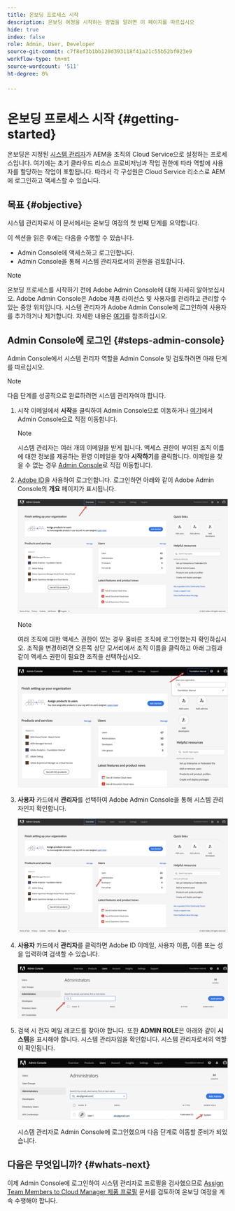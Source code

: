 ```yaml
---
title: 온보딩 프로세스 시작
description: 온보딩 여정을 시작하는 방법을 알려면 이 페이지를 따르십시오
hide: true
index: false
role: Admin, User, Developer
source-git-commit: c7f8ef3b1bb120d393118f41a21c55b52bf023e9
workflow-type: tm+mt
source-wordcount: '511'
ht-degree: 0%

---
```


# 온보딩 프로세스 시작 {#getting-started}

온보딩은 지정된 [시스템 관리자](https://experienceleague.adobe.com/docs/experience-manager-cloud-service/onboarding/onboarding-concepts/system-administrator.html?lang=en)가 AEM을 조직의 Cloud Service으로 설정하는 프로세스입니다. 여기에는 초기 클라우드 리소스 프로비저닝과 작업 권한에 따라 역할에 사용자를 할당하는 작업이 포함됩니다. 따라서 각 구성원은 Cloud Service 리소스로 AEM에 로그인하고 액세스할 수 있습니다.

## 목표 {#objective}

시스템 관리자로서 이 문서에서는 온보딩 여정의 첫 번째 단계를 요약합니다.

이 섹션을 읽은 후에는 다음을 수행할 수 있습니다.

* Admin Console에 액세스하고 로그인합니다.
* Admin Console을 통해 시스템 관리자로서의 권한을 검토합니다.

>[!NOTE]
>온보딩 프로세스를 시작하기 전에 Adobe Admin Console에 대해 자세히 알아보십시오. Adobe Admin Console은 Adobe 제품 라이선스 및 사용자를 관리하고 관리할 수 있는 중앙 위치입니다. 시스템 관리자가 Adobe Admin Console에 로그인하여 사용자를 추가하거나 제거합니다. 자세한 내용은 [여기](https://experienceleague.adobe.com/docs/experience-manager-cloud-service/onboarding/onboarding-concepts/admin-console.html?lang=en)를 참조하십시오.


## Admin Console에 로그인 {#steps-admin-console}

Admin Console에서 시스템 관리자 역할을 Admin Console 및 검토하려면 아래 단계를 따르십시오.

>[!NOTE]
>다음 단계를 성공적으로 완료하려면 시스템 관리자여야 합니다.

1. 시작 이메일에서 **시작**&#x200B;을 클릭하여 Admin Console으로 이동하거나 [여기](https://adminconsole.adobe.com)에서 Admin Console으로 직접 이동합니다.

   >[!NOTE]
   >시스템 관리자는 여러 개의 이메일을 받게 됩니다. 액세스 권한이 부여된 조직 이름에 대한 정보를 제공하는 환영 이메일을 찾아 **시작하기**&#x200B;를 클릭합니다. 이메일을 찾을 수 없는 경우 [Admin Console](https://adminconsole.adobe.com/)로 직접 이동합니다.

1. [Adobe ID](https://experienceleague.adobe.com/docs/experience-manager-cloud-service/onboarding/onboarding-concepts/adobe-id.html?lang=en)을 사용하여 로그인합니다. 로그인하면 아래와 같이 Adobe Admin Console의 **개요** 페이지가 표시됩니다.

   ![](/help/journey-onboarding/assets/get-started1.png)

   >[!NOTE]
   >여러 조직에 대한 액세스 권한이 있는 경우 올바른 조직에 로그인했는지 확인하십시오. 조직을 변경하려면 오른쪽 상단 모서리에서 조직 이름을 클릭하고 아래 그림과 같이 액세스 권한이 필요한 조직을 선택하십시오.

   ![](/help/journey-onboarding/assets/admin-console-orgswitch.png)

1. **사용자** 카드에서 **관리자**&#x200B;를 선택하여 Adobe Admin Console을 통해 시스템 관리자인지 확인합니다.

   ![](/help/journey-onboarding/assets/get-started2.png)

1. **사용자** 카드에서 **관리자**&#x200B;를 클릭하면 Adobe ID 이메일, 사용자 이름, 이름 또는 성을 입력하여 검색할 수 있습니다.

   ![](/help/journey-onboarding/assets/get-started3.png)

1. 검색 시 전자 메일 레코드를 찾아야 합니다. 또한 **ADMIN ROLE**&#x200B;은 아래와 같이 **시스템**&#x200B;을 표시해야 합니다. 시스템 관리자임을 확인합니다. 시스템 관리자로서의 역할이 확인됩니다.

   ![](/help/journey-onboarding/assets/get-started4.png)

   시스템 관리자로 Admin Console에 로그인했으며 다음 단계로 이동할 준비가 되었습니다.

## 다음은 무엇입니까? {#whats-next}

이제 Admin Console에 로그인하여 시스템 관리자로 프로필을 검사했으므로 [Assign Team Members to Cloud Manager 제품 프로필](/help/journey-onboarding/sysadmin/assign-team-members-aem-cloud-service.md) 문서를 검토하여 온보딩 여정을 계속 수행해야 합니다.

